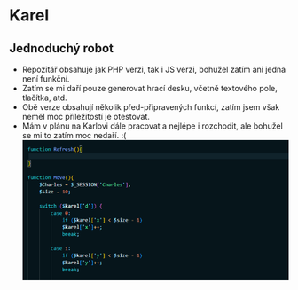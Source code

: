 # Karel
## Jednoduchý robot
- Repozitář obsahuje jak PHP verzi, tak i JS verzi, bohužel zatím ani jedna není funkční.
- Zatím se mi daří pouze generovat hrací desku, včetně textového pole, tlačítka, atd.
- Obě verze obsahují několik před-připravených funkcí, zatím jsem však neměl moc příležitostí je otestovat.
- Mám v plánu na Karlovi dále pracovat a nejlépe i rozchodit, ale bohužel se mi to zatím moc nedaří. :( 
![](https://github.com/RomanSeps/Karel/blob/main/Karel-PHP/Karel1.png)
